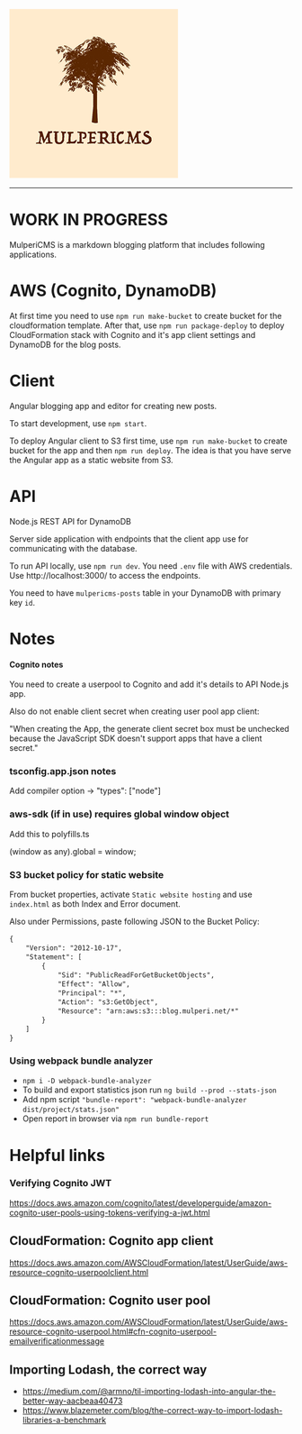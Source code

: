 ![alt text](mulpericms.png 'MulperiCMS')

---

# WORK IN PROGRESS

MulperiCMS is a markdown blogging platform that includes following applications.

# AWS (Cognito, DynamoDB)

At first time you need to use `npm run make-bucket` to create bucket for the cloudformation template. After that, use `npm run package-deploy` to deploy CloudFormation stack with Cognito and it's app client settings and DynamoDB for the blog posts.

# Client

Angular blogging app and editor for creating new posts.

To start development, use `npm start`.

To deploy Angular client to S3 first time, use `npm run make-bucket` to create bucket for the app and then `npm run deploy`. The idea is that you have serve the Angular app as a static website from S3.

# API

Node.js REST API for DynamoDB

Server side application with endpoints that the client app use for communicating with the database.

To run API locally, use `npm run dev`. You need `.env` file with AWS credentials. Use http://localhost:3000/ to access the endpoints.

You need to have `mulpericms-posts` table in your DynamoDB with primary key `id`.

# Notes

#### Cognito notes

You need to create a userpool to Cognito and add it's details to API Node.js app.

Also do not enable client secret when creating user pool app client:

"When creating the App, the generate client secret box must be unchecked because the JavaScript SDK doesn't support apps that have a client secret."

### tsconfig.app.json notes

Add compiler option -> "types": ["node"]

### aws-sdk (if in use) requires global window object

Add this to polyfills.ts

(window as any).global = window;

### S3 bucket policy for static website

From bucket properties, activate `Static website hosting` and use `index.html` as both Index and Error document.

Also under Permissions, paste following JSON to the Bucket Policy:

    {
        "Version": "2012-10-17",
        "Statement": [
            {
                "Sid": "PublicReadForGetBucketObjects",
                "Effect": "Allow",
                "Principal": "*",
                "Action": "s3:GetObject",
                "Resource": "arn:aws:s3:::blog.mulperi.net/*"
            }
        ]
    }

### Using webpack bundle analyzer

- `npm i -D webpack-bundle-analyzer`
- To build and export statistics json run `ng build --prod --stats-json`
- Add npm script `"bundle-report": "webpack-bundle-analyzer dist/project/stats.json"`
- Open report in browser via `npm run bundle-report`

# Helpful links

### Verifying Cognito JWT

https://docs.aws.amazon.com/cognito/latest/developerguide/amazon-cognito-user-pools-using-tokens-verifying-a-jwt.html

## CloudFormation: Cognito app client

https://docs.aws.amazon.com/AWSCloudFormation/latest/UserGuide/aws-resource-cognito-userpoolclient.html

## CloudFormation: Cognito user pool

https://docs.aws.amazon.com/AWSCloudFormation/latest/UserGuide/aws-resource-cognito-userpool.html#cfn-cognito-userpool-emailverificationmessage

## Importing Lodash, the correct way

- https://medium.com/@armno/til-importing-lodash-into-angular-the-better-way-aacbeaa40473
- https://www.blazemeter.com/blog/the-correct-way-to-import-lodash-libraries-a-benchmark
